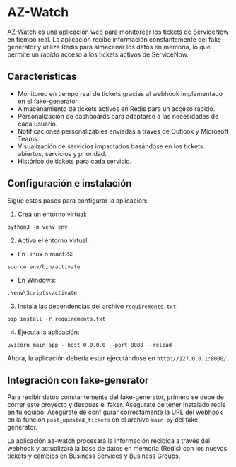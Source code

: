 # AZ-Watch

AZ-Watch es una aplicación web para monitorear los tickets de ServiceNow en tiempo real. La aplicación recibe información constantemente del fake-generator y utiliza Redis para almacenar los datos en memoria, lo que permite un rápido acceso a los tickets activos de ServiceNow.

## Características

- Monitoreo en tiempo real de tickets gracias al webhook implementado en el fake-generator.
- Almacenamiento de tickets activos en Redis para un acceso rápido.
- Personalización de dashboards para adaptarse a las necesidades de cada usuario.
- Notificaciones personalizables enviadas a través de Outlook y Microsoft Teams.
- Visualización de servicios impactados basándose en los tickets abiertos, servicios y prioridad.
- Histórico de tickets para cada servicio.

## Configuración e instalación

Sigue estos pasos para configurar la aplicación:

1. Crea un entorno virtual:

```
python3 -m venv env
```

2. Activa el entorno virtual:

- En Linux o macOS:
```
source env/bin/activate
```

- En Windows:
```
.\env\Scripts\activate
```

3. Instala las dependencias del archivo `requirements.txt`:
```
pip install -r requirements.txt
```

4. Ejecuta la aplicación:
```
uvicorn main:app --host 0.0.0.0 --port 8080 --reload
```


Ahora, la aplicación debería estar ejecutándose en `http://127.0.0.1:8000/`.

## Integración con fake-generator

Para recibir datos constantemente del fake-generator, primero se debe de correr este proyecto y despues el faker.
Asegurate de tener instalado redis en tu equipo.
Asegúrate de configurar correctamente la URL del webhook en la función `post_updated_tickets` en el archivo `main.py` del fake-generator.

La aplicación az-watch procesará la información recibida a través del webhook y actualizará la base de datos en memoria (Redis) con los nuevos tickets y cambios en Business Services y Business Groups.

